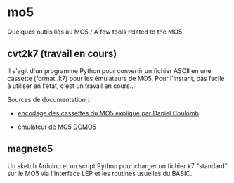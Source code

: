 # mo5
Quelques outils liés au MO5 / A few tools related to the MO5

## cvt2k7 (travail en cours)

Il s'agit d'un programme Python pour convertir un fichier ASCII
en une cassette (format .k7) pour les émulateurs de MO5. Pour
l'instant, pas facile à utiliser en l'état, c'est un travail en
cours...

Sources de documentation :

- [encodage des cassettes du MO5 expliqué par Daniel Coulomb](http://dcmoto.free.fr/forum/messages/591147_0.html)

- [émulateur de MO5 DCMO5](http://dcmo5.free.fr/v11/dcmo5v11en.html)

## magneto5

Un sketch Arduino et un script Python pour charger un fichier k7
"standard" sur le MO5 via l'interface LEP et les routines usuelles
du BASIC.
